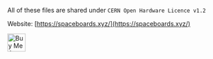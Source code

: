 All of these files are shared under `CERN Open Hardware Licence v1.2 `

Website: [https://spaceboards.xyz/](https://spaceboards.xyz/)

<a href="https://www.buymeacoffee.com/spaceman" target="_blank"><img src="https://www.buymeacoffee.com/assets/img/custom_images/yellow_img.png" alt="Buy Me A Coffee" style="height: 41px !important;width: 174px) !important;" ></a>
